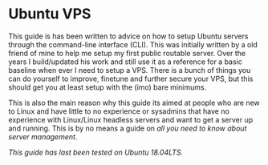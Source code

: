 # Ubuntu VPS

This guide is has been written to advice on how to setup Ubuntu servers through the command-line interface \(CLI\). This was initially written by a old friend of mine to help me setup my first public routable server. Over the years I build/updated his work and still use it as a reference for a basic baseline when ever I need to setup a VPS. There is a bunch of things you can do yourself to improve, finetune and further secure your VPS, but this should get you at least setup with the \(imo\) bare minimums.

This is also the main reason why this guide its aimed at people who are new to Linux and have little to no experience or sysadmins that have no experience with Linux/Linux headless servers and want to get a server up and running. This is by no means a guide on _all you need to know about server management_.

_This guide has last been tested on Ubuntu 18.04LTS._

